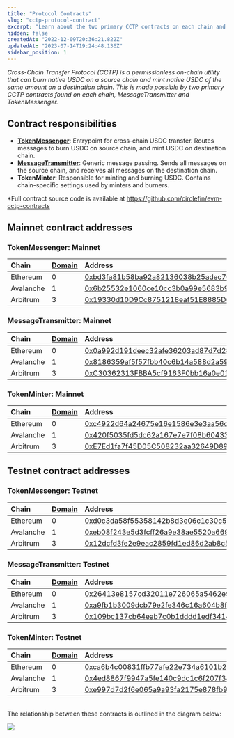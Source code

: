 ```yaml
---
title: "Protocol Contracts"
slug: "cctp-protocol-contract"
excerpt: "Learn about the two primary CCTP contracts on each chain and see the role played by each."
hidden: false
createdAt: "2022-12-09T20:36:21.822Z"
updatedAt: "2023-07-14T19:24:48.136Z"
sidebar_position: 1
---
```

_Cross-Chain Transfer Protocol (CCTP) is a permissionless on-chain utility that can burn native USDC on a source chain and mint native USDC of the same amount on a destination chain. This is made possible by two primary CCTP contracts found on each chain, MessageTransmitter and TokenMessenger._

## Contract responsibilities

- **[TokenMessenger](doc:cctp-tokenmessenger)**: Entrypoint for cross-chain USDC transfer. Routes messages to burn USDC on source chain, and mint USDC on destination chain.
- **[MessageTransmitter](doc:cctp-messagetransmitter)**: Generic message passing. Sends all messages on the source chain, and receives all messages on the destination chain.
- **TokenMinter**: Responsible for minting and burning USDC. Contains chain-specific settings used by minters and burners.

\*Full contract source code is available at <https://github.com/circlefin/evm-cctp-contracts>

## Mainnet contract addresses

### TokenMessenger: Mainnet

| Chain     | [Domain](doc:cctp-technical-reference#domain) | Address                                                                                                               |
| :-------- | :-------------------------------------------- | :-------------------------------------------------------------------------------------------------------------------- |
| Ethereum  | 0                                             | [0xbd3fa81b58ba92a82136038b25adec7066af3155](https://etherscan.io/address/0xbd3fa81b58ba92a82136038b25adec7066af3155) |
| Avalanche | 1                                             | [0x6b25532e1060ce10cc3b0a99e5683b91bfde6982](https://snowtrace.io/address/0x6b25532e1060ce10cc3b0a99e5683b91bfde6982) |
| Arbitrum  | 3                                             | [0x19330d10D9Cc8751218eaf51E8885D058642E08A](https://arbiscan.io/address/0x19330d10D9Cc8751218eaf51E8885D058642E08A)  |

### MessageTransmitter: Mainnet

| Chain     | [Domain](doc:cctp-technical-reference#domain) | Address                                                                                                               |
| :-------- | :-------------------------------------------- | :-------------------------------------------------------------------------------------------------------------------- |
| Ethereum  | 0                                             | [0x0a992d191deec32afe36203ad87d7d289a738f81](https://etherscan.io/address/0x0a992d191deec32afe36203ad87d7d289a738f81) |
| Avalanche | 1                                             | [0x8186359af5f57fbb40c6b14a588d2a59c0c29880](https://snowtrace.io/address/0x8186359af5f57fbb40c6b14a588d2a59c0c29880) |
| Arbitrum  | 3                                             | [0xC30362313FBBA5cf9163F0bb16a0e01f01A896ca](https://arbiscan.io/address/0xC30362313FBBA5cf9163F0bb16a0e01f01A896ca)  |

### TokenMinter: Mainnet

| Chain     | [Domain](doc:cctp-technical-reference#domain) | Address                                                                                                               |
| :-------- | :-------------------------------------------- | :-------------------------------------------------------------------------------------------------------------------- |
| Ethereum  | 0                                             | [0xc4922d64a24675e16e1586e3e3aa56c06fabe907](https://etherscan.io/address/0xc4922d64a24675e16e1586e3e3aa56c06fabe907) |
| Avalanche | 1                                             | [0x420f5035fd5dc62a167e7e7f08b604335ae272b8](https://snowtrace.io/address/0x420f5035fd5dc62a167e7e7f08b604335ae272b8) |
| Arbitrum  | 3                                             | [0xE7Ed1fa7f45D05C508232aa32649D89b73b8bA48](https://arbiscan.io/address/0xE7Ed1fa7f45D05C508232aa32649D89b73b8bA48)  |

## Testnet contract addresses

### TokenMessenger: Testnet

| Chain     | [Domain](doc:cctp-technical-reference#domain) | Address                                                                                                                       |
| :-------- | :-------------------------------------------- | :---------------------------------------------------------------------------------------------------------------------------- |
| Ethereum  | 0                                             | [0xd0c3da58f55358142b8d3e06c1c30c5c6114efe8](https://goerli.etherscan.io/address/0xd0c3da58f55358142b8d3e06c1c30c5c6114efe8)  |
| Avalanche | 1                                             | [0xeb08f243e5d3fcff26a9e38ae5520a669f4019d0](https://testnet.snowtrace.io/address/0xeb08f243e5d3fcff26a9e38ae5520a669f4019d0) |
| Arbitrum  | 3                                             | [0x12dcfd3fe2e9eac2859fd1ed86d2ab8c5a2f9352](https://goerli.arbiscan.io/address/0x12dcfd3fe2e9eac2859fd1ed86d2ab8c5a2f9352)   |

### MessageTransmitter: Testnet

| Chain     | [Domain](doc:cctp-technical-reference#domain) | Address                                                                                                                       |
| :-------- | :-------------------------------------------- | :---------------------------------------------------------------------------------------------------------------------------- |
| Ethereum  | 0                                             | [0x26413e8157cd32011e726065a5462e97dd4d03d9](https://goerli.etherscan.io/address/0x26413e8157cd32011e726065a5462e97dd4d03d9)  |
| Avalanche | 1                                             | [0xa9fb1b3009dcb79e2fe346c16a604b8fa8ae0a79](https://testnet.snowtrace.io/address/0xa9fb1b3009dcb79e2fe346c16a604b8fa8ae0a79) |
| Arbitrum  | 3                                             | [0x109bc137cb64eab7c0b1dddd1edf341467dc2d35](https://goerli.arbiscan.io/address/0x109bc137cb64eab7c0b1dddd1edf341467dc2d35)   |

### TokenMinter: Testnet

| Chain     | [Domain](doc:cctp-technical-reference#domain) | Address                                                                                                                       |
| :-------- | :-------------------------------------------- | :---------------------------------------------------------------------------------------------------------------------------- |
| Ethereum  | 0                                             | [0xca6b4c00831ffb77afe22e734a6101b268b7fcbe](https://goerli.etherscan.io/address/0xca6b4c00831ffb77afe22e734a6101b268b7fcbe)  |
| Avalanche | 1                                             | [0x4ed8867f9947a5fe140c9dc1c6f207f3489f501e](https://testnet.snowtrace.io/address/0x4ed8867f9947a5fe140c9dc1c6f207f3489f501e) |
| Arbitrum  | 3                                             | [0xe997d7d2f6e065a9a93fa2175e878fb9081f1f0a](https://goerli.arbiscan.io/address/0xe997d7d2f6e065a9a93fa2175e878fb9081f1f0a)   |

|    |
| :- |

The relationship between these contracts is outlined in the diagram below:

![](https://files.readme.io/fcb147b-Smart_Contract_Flow.png)